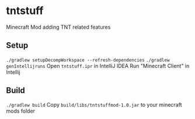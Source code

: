 tntstuff
========

Minecraft Mod adding TNT related features

Setup
-----
`./gradlew setupDecompWorkspace --refresh-dependencies`
`./gradlew genIntellijruns`
Open `tntstuff.ipr` in IntelliJ IDEA
Run "Minecraft Client" in Intellij

Build
-----
`./gradlew build`
Copy `build/libs/tntstuffmod-1.0.jar` to your minecraft mods folder
